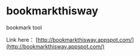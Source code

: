 bookmarkthisway
===============

bookmark tool

Link here：
[http://bookmarkthisway.appspot.com/](http://bookmarkthisway.appspot.com/)
